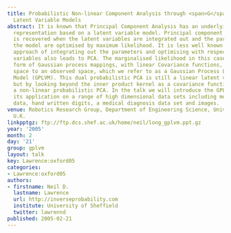 ```yaml
---
title: Probabilistic Non-linear Component Analysis through <span>G</span>aussian Process
  Latent Variable Models
abstract: It is known that Principal Component Analysis has an underlying probabilistic
  representation based on a latent variable model. Principal component analysis (PCA)
  is recovered when the latent variables are integrated out and the parameters of
  the model are optimised by maximum likelihood. It is less well known that the dual
  approach of integrating out the parameters and optimising with respect to the latent
  variables also leads to PCA. The marginalised likelihood in this case takes the
  form of Gaussian process mappings, with linear Covariance functions, from a latent
  space to an observed space, which we refer to as a Gaussian Process Latent Variable
  Model (GPLVM). This dual probabilistic PCA is still a linear latent variable model,
  but by looking beyond the inner product kernel as a covariance function we can develop
  a non-linear probabilistic PCA. In the talk we will introduce the GPLVM and illustrate
  its application on a range of high dimensional data sets including motion capture
  data, hand written digits, a medical diagnosis data set and images.
venue: Robotics Research Group, Department of Engineering Science, University of Oxford,
  U.K.
linkpptgz: ftp://ftp.dcs.shef.ac.uk/home/neil/long_gplvm.ppt.gz
year: '2005'
month: 2
day: '21'
group: gplvm
layout: talk
key: Lawrence:oxford05
categories:
- Lawrence:oxford05
authors:
- firstname: Neil D.
  lastname: Lawrence
  url: http://inverseprobability.com
  institute: University of Sheffield
  twitter: lawrennd
published: 2005-02-21
---
```

